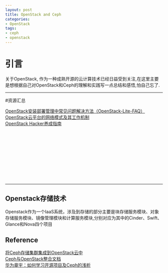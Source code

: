 ```yaml
---
layout: post
title: OpenStack and Ceph
categories: 
- OpenStack 
tags:
- ceph
- openstack
---
```



# 引言

关于OpenStack, 作为一种成熟开源的云计算技术已经日益受到关注,在这里主要是想根据自己对OpenStack和Ceph的理解和实践写一点总结和感悟,怕自己忘了.


---
#资源汇总

[OpenStack安装部署管理中常见问题解决方法（OpenStack-Lite-FAQ）](http://blog.csdn.net/hilyoo/article/details/7746634)     
[OpenStack云平台的网络模式及其工作机制](http://blog.csdn.net/hilyoo/article/details/7721401)     
[OpenStack Hacker养成指南](https://www.ustack.com/blog/openstack_hacker/)      
[]()    
[]()    
[]()    
[]()    
[]()    
[]()    
[]()    
[]()    
[]()    
[]()    
[]()    


---

## Openstack存储技术

Openstack作为一个IaaS系统，涉及到存储的部分主要是块存储服务模块、对象存储服务模块、镜像管理模块和计算服务模块,分别对应为其中的Cinder、Swift、Glance和Nova四个项目

## Reference

[将Ceph存储集群集成到OpenStack云中](http://www.ibm.com/developerworks/cn/cloud/library/cl-openstackceph/)    
[Ceph与OpenStack整合文档](http://blog.csdn.net/epugv/article/details/16889135)   
[华为章宇：如何学习开源项目及Ceph的浅析](http://www.csdn.net/article/2014-04-10/2819247-how-to-learn-opensouce-project-&-ceph/2)
